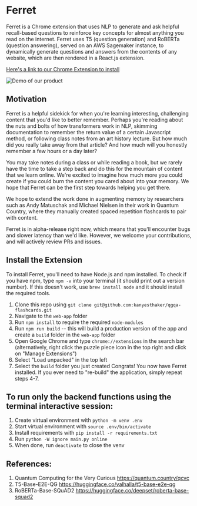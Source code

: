 # Ferret

Ferret is a Chrome extension that uses NLP to generate and ask helpful recall-based questions to reinforce key concepts for almost anything you read on the internet. Ferret uses T5 (question generation) and RoBERTa (question answering), served on an AWS Sagemaker instance, to dynamically generate questions and answers from the contents of any website, which are then rendered in a React.js extension.

[Here's a link to our Chrome Extension to install](https://chrome.google.com/webstore/detail/ferret/mjnmolplinickaigofdpejfgfoehnlbh/)

![Demo of our product](https://github.com/kanyesthaker/qgqa-flashcards/blob/main/demo.gif)

## Motivation

Ferret is a helpful sidekick for when you're learning interesting, challenging content that you'd like to better remember. Perhaps you're reading about the nuts and bolts of how transformers work in NLP, skimming documentation to remember the return value of a certain Javascript method, or following class notes from an art history lecture. But how much did you really take away from that article? And how much will you honestly remember a few hours or a day later?

You may take notes during a class or while reading a book, but we rarely have the time to take a step back and do this for the mountain of content that we learn online. We're excited to imagine how much more you could create if you could burn the content you cared about into your memory. We hope that Ferret can be the first step towards helping you get there.

We hope to extend the work done in augmenting memory by researchers such as Andy Matuschak and Michael Nielsen in their work in Quantum Country, where they manually created spaced repetition flashcards to pair with content.

Ferret is in alpha-release right now, which means that you'll encounter bugs and slower latency than we'd like. However, we welcome your contributions, and will actively review PRs and issues.

## Install the Extension

To install Ferret, you'll need to have Node.js and npm installed. To check if you have npm, type `npm -v` into your terminal (it should print out a version number). If this doesn't work, use `brew install node` and it should install the required tools.

1. Clone this repo using `git clone git@github.com:kanyesthaker/qgqa-flashcards.git`
2. Navigate to the `web-app` folder
3. Run `npm install` to require the required `node-modules`
4. Run `npm run build` -- this will build a production version of the app and create a `build` folder in the `web-app` folder
5. Open Google Chrome and type `chrome://extensions` in the search bar (alternatively, right click the puzzle piece icon in the top right and click on "Manage Extensions")
6. Select "Load unpacked" in the top left
7. Select the `build` folder you just created
   Congrats! You now have Ferret installed. If you ever need to "re-build" the application, simply repeat steps 4-7.

## To run only the backend functions using the terminal interactive session:

1. Create virtual environment with `python -m venv .env`
2. Start virtual environment with `source .env/bin/activate`
3. Install requirements with `pip install -r requirements.txt`
4. Run `python -W ignore main.py online`
5. When done, run `deactivate` to close the venv

## References:

1. Quantum Computing for the Very Curious https://quantum.country/qcvc
2. T5-Base-E2E-QG https://huggingface.co/valhalla/t5-base-e2e-qg
3. RoBERTa-Base-SQuAD2 https://huggingface.co/deepset/roberta-base-squad2
